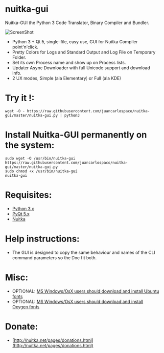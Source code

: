 nuitka-gui
==========

Nuitka-GUI the Python 3 Code Translator, Binary Compiler and Bundler.

![ScreenShot](https://raw.githubusercontent.com/juancarlospaco/nuitka-gui/master/temp.jpg)

- Python 3 + Qt 5, single-file, easy use, GUI for Nuitka Compiler point'n'click.
- Pretty Colors for Logs and Standard Output and Log File on Temporary Folder.
- Set its own Process name and show up on Process lists.
- Updater Async Downloader with full Unicode support and download info.
- 2 UX modes, Simple (ala Elementary) or Full (ala KDE)


# Try it !:

```
wget -O - https://raw.githubusercontent.com/juancarlospaco/nuitka-gui/master/nuitka-gui.py | python3
```

# Install Nuitka-GUI permanently on the system:

```
sudo wget -O /usr/bin/nuitka-gui https://raw.githubusercontent.com/juancarlospaco/nuitka-gui/master/nuitka-gui.py
sudo chmod +x /usr/bin/nuitka-gui
nuitka-gui
```

# Requisites:

- [Python 3.x](https://www.python.org "Python Homepage")
- [PyQt 5.x](http://www.riverbankcomputing.co.uk/software/pyqt/download "PyQt5 Homepage")
- [Nuitka](http://nuitka.net/pages/download.html "Nuitka's Downloads Homepage")

# Help instructions:

- The GUI is designed to copy the same behaviour and names of the CLI command parameters so the Doc fit both.


# Misc:

- OPTIONAL: [MS Windows/OsX users should download and install Ubuntu fonts](https://www.google.com/fonts#UsePlace:use/Collection:Ubuntu "Ubuntu fonts on Google Fonts") 
- OPTIONAL: [MS Windows/OsX users should download and install Oxygen fonts](https://www.google.com/fonts#UsePlace:use/Collection:Oxygen "Oxygen fonts on Google Fonts") 


# Donate:

- [http://nuitka.net/pages/donations.html](http://nuitka.net/pages/donations.html)

